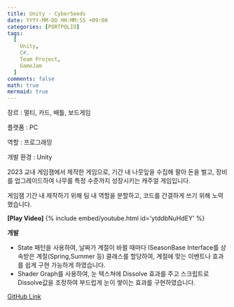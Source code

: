 ```yaml
---
title: Unity - CyberSeeds
date: YYYY-MM-DD HH:MM:SS +09:00
categories: [PORTPOLIO]
tags:
  [
    Unity,
    C#,
    Team Project,
    GameJam
  ]
comments: false
math: true
mermaid: true
---
```



장르 : 멀티, 카드, 배틀, 보드게임

플랫폼 : PC

역할 : 프로그래밍

개발 환경 : Unity

2023 교내 게임잼에서 제작한 게임으로, 기간 내 나뭇잎을 수집해 팔아 돈을 벌고, 
장비를 업그레이드하여 나무를 특정 수준까지 성장시키는 캐주얼 게임입니다.

게임잼 기간 내 제작하기 위해 팀 내 역할을 분할하고, 코드를 간결하게 쓰기 위해 노력했습니다.

**[Play Video]**
{% include embed/youtube.html id='ytddbNuHdEY' %}

**개발**

<ul>
    <li>
    State 패턴을 사용하여, 날짜가 계절이 바뀔 때마다 ISeasonBase Interface를 상속받은 계절(Spring,Summer 등) 클래스를 할당하여, 계절에 맞는 이벤트나 효과를 쉽게 구현 가능하게 하였습니다.
    </li>
    <li>
    Shader Graph를 사용하여, 눈 텍스쳐에 Dissolve 효과를 주고 스크립트로 Dissolve값을 조정하여 부드럽게 눈이 쌓이는 효과를 구현하였습니다. 
    </li>
</ul>


[GitHub Link](https://github.com/miro0325/TreeGrowth) 




